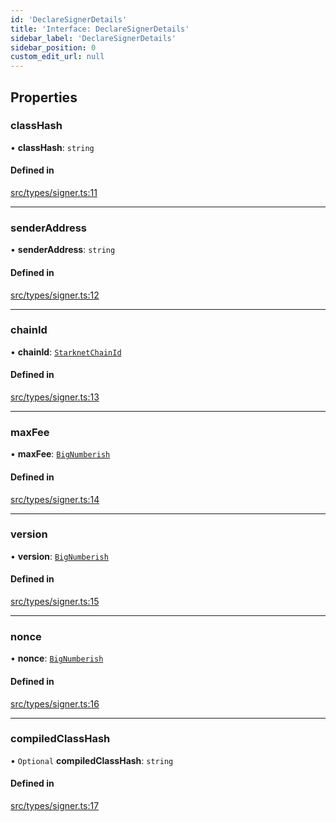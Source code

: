 ```yaml
---
id: 'DeclareSignerDetails'
title: 'Interface: DeclareSignerDetails'
sidebar_label: 'DeclareSignerDetails'
sidebar_position: 0
custom_edit_url: null
---
```


## Properties

### classHash

• **classHash**: `string`

#### Defined in

[src/types/signer.ts:11](https://github.com/notV4l/starknet.js/blob/47ca727/src/types/signer.ts#L11)

---

### senderAddress

• **senderAddress**: `string`

#### Defined in

[src/types/signer.ts:12](https://github.com/notV4l/starknet.js/blob/47ca727/src/types/signer.ts#L12)

---

### chainId

• **chainId**: [`StarknetChainId`](../enums/constants.StarknetChainId.md)

#### Defined in

[src/types/signer.ts:13](https://github.com/notV4l/starknet.js/blob/47ca727/src/types/signer.ts#L13)

---

### maxFee

• **maxFee**: [`BigNumberish`](../namespaces/num.md#bignumberish)

#### Defined in

[src/types/signer.ts:14](https://github.com/notV4l/starknet.js/blob/47ca727/src/types/signer.ts#L14)

---

### version

• **version**: [`BigNumberish`](../namespaces/num.md#bignumberish)

#### Defined in

[src/types/signer.ts:15](https://github.com/notV4l/starknet.js/blob/47ca727/src/types/signer.ts#L15)

---

### nonce

• **nonce**: [`BigNumberish`](../namespaces/num.md#bignumberish)

#### Defined in

[src/types/signer.ts:16](https://github.com/notV4l/starknet.js/blob/47ca727/src/types/signer.ts#L16)

---

### compiledClassHash

• `Optional` **compiledClassHash**: `string`

#### Defined in

[src/types/signer.ts:17](https://github.com/notV4l/starknet.js/blob/47ca727/src/types/signer.ts#L17)
